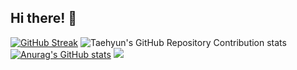 ## Hi there! 👋




<!--
**Denscape/Denscape** is a ✨ _special_ ✨ repository because its `README.md` (this file) appears on your GitHub profile.

Here are some ideas to get you started:

- 🔭 I’m currently working on ...
- 🌱 I’m currently learning ...
- 👯 I’m looking to collaborate on ...
- 🤔 I’m looking for help with ...
- 💬 Ask me about ...
- 📫 How to reach me: ...
- 😄 Pronouns: ...
- ⚡ Fun fact: ...
-->

[![GitHub Streak](https://streak-stats.demolab.com?user=Denscape)](https://git.io/streak-stats)
![Taehyun's GitHub Repository Contribution stats](https://github-contributor-stats.vercel.app/api?username=Denscape)
[![Anurag's GitHub stats](https://github-readme-stats.vercel.app/api?username=Denscape)](https://github.com/anuraghazra/github-readme-stats)
![](https://komarev.com/ghpvc/?username=your-github-Denscape)


